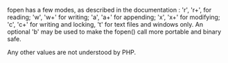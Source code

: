 fopen has a few modes, as described in the documentation : 'r', 'r+', for reading;  'w', 'w+' for writing; 'a', 'a+' for appending; 'x', 'x+' for modifying; 'c', 'c+' for writing and locking, 't' for text files and windows only.
An optional 'b' may be used to make the fopen() call more portable and binary safe. 

Any other values are not understood by PHP. 